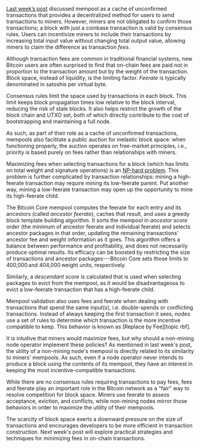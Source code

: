 [Last week’s post][policy01] discussed mempool as a cache of unconfirmed
transactions that provides a decentralized method for users to send
transactions to miners. However, miners are not obligated to confirm
those transactions; a block with just a coinbase transaction is valid
by consensus rules. Users can incentivize miners to include their
transactions by increasing total input value without changing total
output value, allowing miners to claim the difference as transaction
_fees_.

Although transaction fees are common in traditional financial systems,
new Bitcoin users are often surprised to find that on-chain fees are
paid not in proportion to the transaction amount but by the weight of
the transaction. Block space, instead of liquidity, is the limiting
factor. _Feerate_ is typically denominated in satoshis per virtual
byte.

Consensus rules limit the space used by transactions in each block.
This limit keeps block propagation times low relative to the block
interval, reducing the risk of stale blocks. It also helps restrict
the growth of the block chain and UTXO set, both of which directly
contribute to the cost of bootstrapping and maintaining a full node.

As such, as part of their role as a cache of unconfirmed transactions,
mempools also facilitate a public auction for inelastic block space:
when functioning properly, the auction operates on free-market
principles, i.e., priority is based purely on fees rather than
relationships with miners.

Maximizing fees when selecting transactions for a block (which has
limits on total weight and signature operations) is an [NP-hard problem][]. This problem
is further complicated by transaction relationships: mining a
high-feerate transaction may require mining its low-feerate parent.
Put another way, mining a low-feerate transaction may open up the
opportunity to mine its high-feerate child.

The Bitcoin Core mempool computes the feerate for each entry and its
ancestors (called _ancestor feerate_), caches that result, and uses
a greedy block template building algorithm. It sorts the mempool in
_ancestor score_ order (the minimum of ancestor feerate and individual
feerate) and selects ancestor packages in that order, updating
the remaining transactions' ancestor fee and weight information as it goes.
This algorithm offers a balance between performance and profitability,
and does not necessarily produce optimal results. Its efficacy can be
boosted by restricting the size of transactions and ancestor
packages---Bitcoin Core sets those limits to 400,000 and 404,000 weight
units, respectively.

Similarly, a _descendant score_ is calculated that is used when
selecting packages to evict from the mempool, as it would be
disadvantageous to evict a low-feerate transaction that has a
high-feerate child.

Mempool validation also uses fees and feerate when dealing with
transactions that spend the same input(s), i.e. double-spends or
conflicting transactions. Instead of always keeping the first
transaction it sees, nodes use a set of rules to determine which
transaction is the more incentive compatible to keep. This behavior is
known as [Replace by Fee][topic rbf].

It is intuitive that miners would maximize fees, but why should a
non-mining node operator implement these policies? As mentioned in
last week's post, the utility of a non-mining node's mempool is
directly related to its similarity to miners' mempools. As such, even
if a node operator never intends to produce a block using the contents
of its mempool, they have an interest in keeping the most
incentive-compatible transactions.

While there are no consensus rules requiring transactions to pay fees,
fees and feerate play an important role in the Bitcoin network as a
"fair" way to resolve competition for block space.  Miners use feerate
to assess acceptance, eviction, and conflicts, while non-mining nodes
mirror those behaviors in order to maximize the utility of their
mempools.

The scarcity of block space exerts a downward pressure on the size of
transactions and encourages developers to be more efficient in
transaction construction. Next week's post will explore practical
strategies and techniques for minimizing fees in on-chain
transactions.

[policy01]: /en/newsletters/2023/05/17/#waiting-for-confirmation-1-why-do-we-have-a-mempool
[np-hard problem]: https://en.wikipedia.org/wiki/NP-hardness
